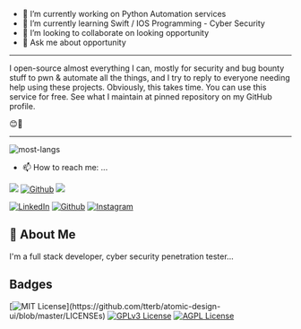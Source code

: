
- 🔭 I’m currently working on Python Automation services
- 🌱 I’m currently learning Swift / IOS Programming - Cyber Security
- 👯 I’m looking to collaborate on looking opportunity
- 💬 Ask me about opportunity
---

I open-source almost everything I can, mostly for security and bug bounty stuff to pwn & automate all the things, and I try to reply to everyone needing help using these projects. Obviously, this takes time. You can use this service for free. See what I maintain at pinned repository on my GitHub profile.

 😊🎉

---

![most-langs](https://github-readme-stats.vercel.app/api/top-langs/?username=demirezenmert&hide=javascript,html&theme=radical&layout=compact)

- 📫 How to reach me: ...

[<img src="https://img.icons8.com/external-justicon-lineal-color-justicon/64/000000/external-linkedin-social-media-justicon-lineal-color-justicon.png"/>](https://www.linkedin.com/in/demirezenmert/)       [<img target="_blank" src="https://img.icons8.com/bubbles/100/000000/github.png" title="Github">](https://github.com/demirezenmert)     [<img src="https://img.icons8.com/bubbles/100/000000/instagram-new--v2.png"/>](https://instagram.com/demirezeennn/) 

[<img target="_blank" src="https://img.icons8.com/bubbles/100/000000/linkedin.png" title="LinkedIn">](https://www.linkedin.com/in/demirezenmert/)       [<img target="_blank" src="https://img.icons8.com/bubbles/100/000000/github.png" title="Github">](https://github.com/demirezenmert)     [<img target="_blank" src="https://img.icons8.com/bubbles/100/000000/instagram-new.png" title="Instagram">](https://instagram.com/demirezeennn/) 


<!--
**dwisiswant0/dwisiswant0** is a ✨ _special_ ✨ repository because its `README.md` (this file) appears on your GitHub profile.

Here are some ideas to get you started:

- 🔭 I’m currently working on ...
- 🌱 I’m currently learning ...
- 👯 I’m looking to collaborate on ...
- 🤔 I’m looking for help with ...
- 💬 Ask me about ...
- 📫 How to reach me: ...
- 😄 Pronouns: ...
- ⚡ Fun fact: ...
-->


## 🚀 About Me
I'm a full stack developer, cyber security penetration tester...


## Badges


[![MIT License](https://img.shields.io/apm/l/atomic-design-ui.svg?)](https://github.com/tterb/atomic-design-ui/blob/master/LICENSEs)
[![GPLv3 License](https://img.shields.io/badge/License-GPL%20v3-yellow.svg)](https://opensource.org/licenses/)
[![AGPL License](https://img.shields.io/badge/license-AGPL-blue.svg)](http://www.gnu.org/licenses/agpl-3.0)

